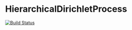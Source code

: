# HierarchicalDirichletProcess

[![Build Status](https://travis-ci.com/tachukao/HierarchicalDirichletProcess.jl.svg?branch=main)](https://travis-ci.com/tachukao/HierarchicalDirichletProcess.jl)
